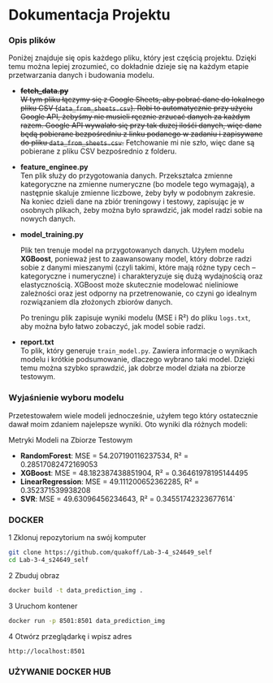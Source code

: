 # Dokumentacja Projektu

### Opis plików

Poniżej znajduje się opis każdego pliku, który jest częścią projektu. Dzięki temu można lepiej zrozumieć, co dokładnie dzieje się na każdym etapie przetwarzania danych i budowania modelu.

- ~~**fetch_data.py**  
 W tym pliku łączymy się z Google Sheets, aby pobrać dane do lokalnego pliku CSV (`data_from_sheets.csv`). Robi to automatycznie przy użyciu Google API, żebyśmy nie musieli ręcznie zrzucać danych za każdym razem.
 Google API wywalało się przy tak duzej ilośći danych, więc dane będą pobierane bezpośredniu z linku podanego w zadaniu i zapisywane do pliku `data_from_sheets.csv`.~~
 Fetchowanie mi nie szło, więc dane są pobierane z pliku CSV bezpośrednio z folderu.
- **feature_enginee.py**  
  Ten plik służy do przygotowania danych. Przekształca zmienne kategoryczne na zmienne numeryczne (bo modele tego wymagają), a następnie skaluje zmienne liczbowe, żeby były w podobnym zakresie. Na koniec dzieli dane na zbiór treningowy i testowy, zapisując je w osobnych plikach, żeby można było sprawdzić, jak model radzi sobie na nowych danych.

- **model_training.py**  
  
    Plik ten trenuje model na przygotowanych danych. Użyłem modelu **XGBoost**, ponieważ jest to zaawansowany model, który dobrze radzi sobie z danymi mieszanymi (czyli takimi, które mają różne typy cech – kategoryczne i numeryczne) i charakteryzuje się dużą wydajnością oraz elastycznością. XGBoost może skutecznie modelować nieliniowe zależności oraz jest odporny na przetrenowanie, co czyni go idealnym rozwiązaniem dla złożonych zbiorów danych.

    Po treningu plik zapisuje wyniki modelu (MSE i R²) do pliku `logs.txt`, aby można było łatwo zobaczyć, jak model sobie radzi.

- **report.txt**  
  To plik, który generuje `train_model.py`. Zawiera informacje o wynikach modelu i krótkie podsumowanie, dlaczego wybrano taki model. Dzięki temu można szybko sprawdzić, jak dobrze model działa na zbiorze testowym.

### Wyjaśnienie wyboru modelu

Przetestowałem wiele modeli jednocześnie, użyłem tego który ostatecznie dawał moim zdaniem najelepsze wyniki. 
    Oto wyniki dla różnych modeli:

Metryki Modeli na Zbiorze Testowym
- **RandomForest**: MSE = 54.207190116237534, R² = 0.28517082472169053
- **XGBoost**: MSE = 48.182387438851904, R² = 0.36461978195144495
- **LinearRegression**: MSE = 49.111200652362285, R² = 0.352371539938208
- **SVR**: MSE = 49.63096456234643, R² = 0.34551742323677614`

### DOCKER

1 Zklonuj repozytorium na swój komputer
``` bash
git clone https://github.com/quakoff/Lab-3-4_s24649_self 
cd Lab-3-4_s24649_self
```

2 Zbuduj obraz
``` bash
docker build -t data_prediction_img .
```

3 Uruchom kontener
``` bash
docker run -p 8501:8501 data_prediction_img
```

4 Otwórz przeglądarkę i wpisz adres
``` bash
http://localhost:8501
```

### UŻYWANIE DOCKER HUB



